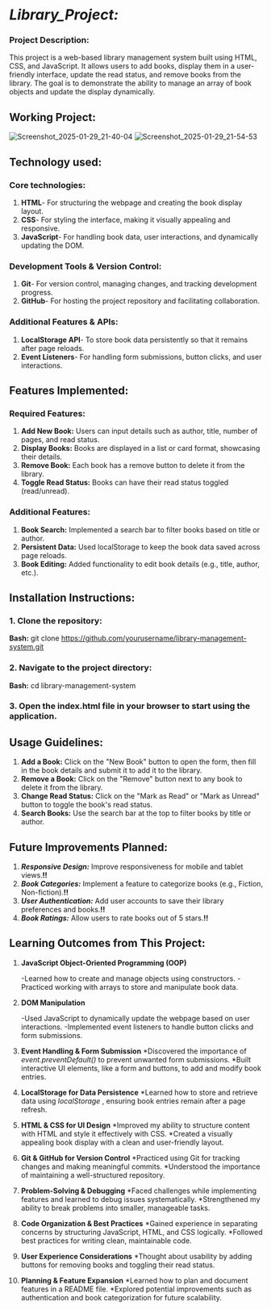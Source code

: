 # *Library_Project:*
### Project Description: 
This project is a web-based library management system built using HTML, CSS, and JavaScript. It allows users to add books, display them in a user-friendly interface, update the read status, and remove books from the library. The goal is to demonstrate the ability to manage an array of book objects and update the display dynamically.

## Working Project: 
![Screenshot_2025-01-29_21-40-04](https://github.com/user-attachments/assets/a31568d3-298e-493f-8856-bf74ce42ebf8)
![Screenshot_2025-01-29_21-54-53](https://github.com/user-attachments/assets/64b9aaa4-2295-495d-9801-e4ab3d7d7f19)

## Technology used:
### Core technologies:
1. **HTML**</span>- For structuring the webpage and creating the book display layout.
2. **CSS**- For styling the interface, making it visually appealing and responsive.
3. **JavaScript**- For handling book data, user interactions, and dynamically updating the DOM.
### Development Tools & Version Control:
1. **Git**- For version control, managing changes, and tracking development progress.
2. **GitHub**-  For hosting the project repository and facilitating collaboration.
### Additional Features & APIs:
1. **LocalStorage API**- To store book data persistently so that it remains after page reloads.
2. **Event Listeners**- For handling form submissions, button clicks, and user interactions.

## Features Implemented:
### Required Features:
1. **Add New Book:** 
Users can input details such as author, title, number of pages, and read status.
2. **Display Books:**
Books are displayed in a list or card format, showcasing their details.
3. **Remove Book:** 
Each book has a remove button to delete it from the library.
4. **Toggle Read Status:**
Books can have their read status toggled (read/unread).
### Additional Features:
1. **Book Search:**
Implemented a search bar to filter books based on title or author.
2. **Persistent Data:**
Used localStorage to keep the book data saved across page reloads.
3. **Book Editing:**
Added functionality to edit book details (e.g., title, author, etc.).

## Installation Instructions:
### 1. Clone the repository:
**Bash:**  git clone https://github.com/yourusername/library-management-system.git
### 2. Navigate to the project directory:
**Bash:**  cd library-management-system
### 3. Open the index.html file in your browser to start using the application.

## Usage Guidelines:
1. **Add a Book:**
Click on the "New Book" button to open the form, then fill in the book details and submit it to add it to the library.
2. **Remove a Book:**
Click on the "Remove" button next to any book to delete it from the library.
3. **Change Read Status:**
Click on the "Mark as Read" or "Mark as Unread" button to toggle the book's read status.
4. **Search Books:**
Use the search bar at the top to filter books by title or author.

## Future Improvements Planned:
1. ***Responsive Design:***
Improve responsiveness for mobile and tablet views.**!!**
2. ***Book Categories:***
Implement a feature to categorize books (e.g., Fiction, Non-fiction).**!!**
3. ***User Authentication:***
Add user accounts to save their library preferences and books.**!!**
4. ***Book Ratings:***
Allow users to rate books out of 5 stars.**!!**

## Learning Outcomes from This Project:
1. **JavaScript Object-Oriented Programming (OOP)**
   
   -Learned how to create and manage objects using constructors.
   -Practiced working with arrays to store and manipulate book data.

3. **DOM Manipulation**

   -Used JavaScript to dynamically update the webpage based on user interactions.
   -Implemented event listeners to handle button clicks and form submissions.

4. **Event Handling & Form Submission**
  *Discovered the importance of *event.preventDefault()* to prevent unwanted form submissions.
  *Built interactive UI elements, like a form and buttons, to add and modify book entries.
5. **LocalStorage for Data Persistence**
  *Learned how to store and retrieve data using *localStorage* , ensuring book entries remain after a page refresh.
6. **HTML & CSS for UI Design**
  *Improved my ability to structure content with HTML and style it effectively with CSS.
  *Created a visually appealing book display with a clean and user-friendly layout.
7. **Git & GitHub for Version Control**
  *Practiced using Git for tracking changes and making meaningful commits.
  *Understood the importance of maintaining a well-structured repository.
8. **Problem-Solving & Debugging**
  *Faced challenges while implementing features and learned to debug issues systematically.
  *Strengthened my ability to break problems into smaller, manageable tasks.
9. **Code Organization & Best Practices**
  *Gained experience in separating concerns by structuring JavaScript, HTML, and CSS logically.
  *Followed best practices for writing clean, maintainable code.
10. **User Experience Considerations**
  *Thought about usability by adding buttons for removing books and toggling their read status.
11. **Planning & Feature Expansion**
  *Learned how to plan and document features in a README file.
  *Explored potential improvements such as authentication and book categorization for future scalability.
